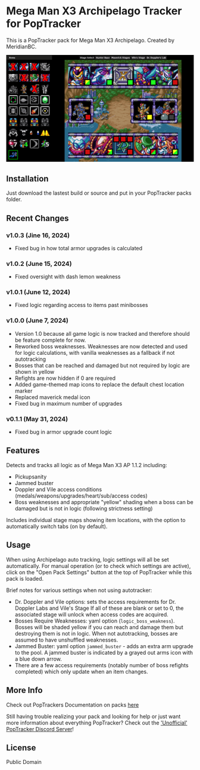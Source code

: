 # Mega Man X3 Archipelago Tracker for PopTracker

This is a PopTracker pack for Mega Man X3 Archipelago. Created by MeridianBC.

![](https://raw.githubusercontent.com/BrianCumminger/megamanx3-ap-poptracker/master/images/screenshot.png)

## Installation

Just download the lastest build or source and put in your PopTracker packs folder.

## Recent Changes
### v1.0.3 (Jine 16, 2024)
- Fixed bug in how total armor upgrades is calculated

### v1.0.2 (June 15, 2024)
- Fixed oversight with dash lemon weakness

### v1.0.1 (June 12, 2024)
- Fixed logic regarding access to items past minibosses

### v1.0.0 (June 7, 2024)
- Version 1.0 because all game logic is now tracked and therefore should be feature complete for now.
- Reworked boss weaknesses. Weaknesses are now detected and used for logic calculations, with vanilla weaknesses as a fallback if not autotracking
- Bosses that can be reached and damaged but not required by logic are shown in yellow
- Refights are now hidden if 0 are required
- Added game-themed map icons to replace the default chest location marker
- Replaced maverick medal icon
- Fixed bug in maximum number of upgrades
  
### v0.1.1 (May 31, 2024)
- Fixed bug in armor upgrade count logic

## Features
Detects and tracks all logic as of Mega Man X3 AP 1.1.2 including:

- Pickupsanity
- Jammed buster
- Doppler and Vile access conditions (medals/weapons/upgrades/heart/sub/access codes)
- Boss weaknesses and appropriate "yellow" shading when a boss can be damaged but is not in logic (following strictness setting)
  
Includes individual stage maps showing item locations, with the option to automatically switch tabs (on by default).

## Usage
When using Archipelago auto tracking, logic settings will all be set automatically.  For manual operation (or to check which settings are active), click on the "Open Pack Settings" button at the top of PopTracker while this pack is loaded.

Brief notes for various settings when not using autotracker:
- Dr. Doppler and Vile options: sets the access requirements for Dr. Doppler Labs and Vile's Stage  If all of these are blank or set to 0, the associated stage will unlock when access codes are acquired.
- Bosses Require Weaknesses: yaml option (`logic_boss_weakness`).  Bosses will be shaded yellow if you can reach and damage them but destroying them is not in logic. When not autotracking, bosses are assumed to have unshuffled weaknesses.
- Jammed Buster: yaml option `jammed_buster` - adds an extra arm upgrade to the pool.  A jammed buster is indicated by a grayed out arms icon with a blue down arrow.
- There are a few access requirements (notably number of boss refights completed) which only update when an item changes.


## More Info

Check out PopTrackers Documentation on packs [here](https://github.com/black-sliver/PopTracker/blob/master/doc/PACKS.md)

Still having trouble realizing your pack and looking for help or just want more information about everything PopTracker? Check out the ['Unofficial' PopTracker Discord Server](https://discord.com/invite/gwThqMCPgK)!

## License

Public Domain